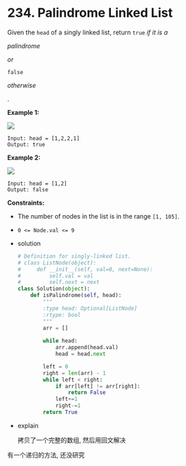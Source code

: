 # 234. Palindrome Linked List

Given the `head` of a singly linked list, return `true` *if it is a*

*palindrome*

*or*

```
false
```

*otherwise*

.

**Example 1:**

![](https://assets.leetcode.com/uploads/2021/03/03/pal1linked-list.jpg)

```
Input: head = [1,2,2,1]
Output: true

```

**Example 2:**

![](https://assets.leetcode.com/uploads/2021/03/03/pal2linked-list.jpg)

```
Input: head = [1,2]
Output: false

```

**Constraints:**

- The number of nodes in the list is in the range `[1, 105]`.
- `0 <= Node.val <= 9`

- solution
    
    ```python
    # Definition for singly-linked list.
    # class ListNode(object):
    #     def __init__(self, val=0, next=None):
    #         self.val = val
    #         self.next = next
    class Solution(object):
        def isPalindrome(self, head):
            """
            :type head: Optional[ListNode]
            :rtype: bool
            """
            arr = []
            
            while head:
                arr.append(head.val)
                head = head.next
    
            left = 0
            right = len(arr) - 1
            while left < right:
                if arr[left] != arr[right]:
                    return False
                left+=1
                right-=1
            return True
    ```
    
- explain
    
    拷贝了一个完整的数组, 然后用回文解决
    

有一个递归的方法, 还没研究
